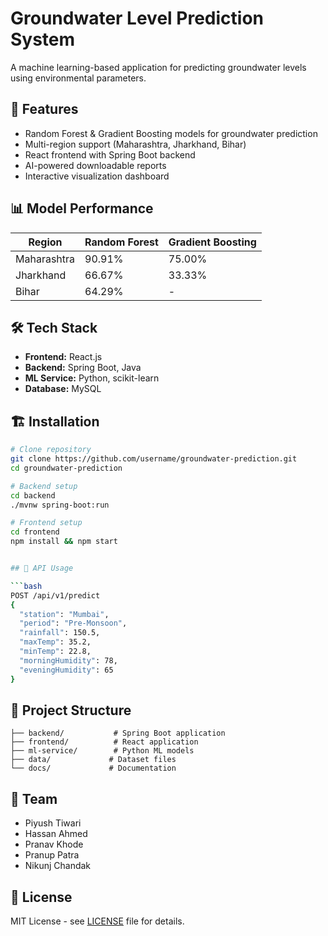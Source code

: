 # Groundwater Level Prediction System

A machine learning-based application for predicting groundwater levels using environmental parameters.

## 🚀 Features

- Random Forest & Gradient Boosting models for groundwater prediction
- Multi-region support (Maharashtra, Jharkhand, Bihar)
- React frontend with Spring Boot backend
- AI-powered downloadable reports
- Interactive visualization dashboard

## 📊 Model Performance

| Region | Random Forest | Gradient Boosting |
|--------|---------------|-------------------|
| Maharashtra | 90.91% | 75.00% |
| Jharkhand | 66.67% | 33.33% |
| Bihar | 64.29% | - |

## 🛠️ Tech Stack

- **Frontend:** React.js
- **Backend:** Spring Boot, Java
- **ML Service:** Python, scikit-learn
- **Database:** MySQL

## 🏗️ Installation

```bash
# Clone repository
git clone https://github.com/username/groundwater-prediction.git
cd groundwater-prediction

# Backend setup
cd backend
./mvnw spring-boot:run

# Frontend setup
cd frontend
npm install && npm start


## 📝 API Usage

```bash
POST /api/v1/predict
{
  "station": "Mumbai",
  "period": "Pre-Monsoon",
  "rainfall": 150.5,
  "maxTemp": 35.2,
  "minTemp": 22.8,
  "morningHumidity": 78,
  "eveningHumidity": 65
}
```

## 📁 Project Structure

```
├── backend/           # Spring Boot application
├── frontend/          # React application  
├── ml-service/        # Python ML models
├── data/             # Dataset files
└── docs/             # Documentation
```

## 👥 Team

- Piyush Tiwari
- Hassan Ahmed
- Pranav Khode
- Pranup Patra
- Nikunj Chandak 

## 📄 License

MIT License - see [LICENSE](LICENSE) file for details.
